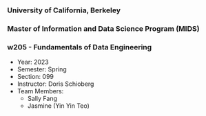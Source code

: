 ### University of California, Berkeley
### Master of Information and Data Science Program (MIDS)
### w205 - Fundamentals of Data Engineering

* Year: 2023
* Semester: Spring
* Section: 099
* Instructor: Doris Schioberg
* Team Members: 
    * Sally Fang
    * Jasmine (Yin Yin Teo)
